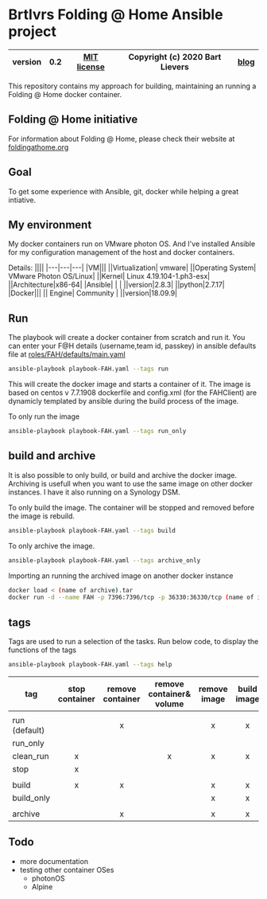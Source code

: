 # Brtlvrs Folding @ Home Ansible project

|version| 0.2 | [MIT license](LICENSE)|Copyright (c) 2020 Bart Lievers|[blog](https://vblog.bartlievers.nl)|
|---|---|---|---|---|

This repository contains my approach for building, maintaining an running a Folding @ Home docker container.

## Folding @ Home initiative

For information about Folding @ Home, please check their website at [foldingathome.org](https://foldingathome.org)

## Goal

To get some experience with Ansible, git, docker while helping a great intiative.

## My environment

My docker containers run on VMware photon OS.
And I've installed Ansible for my configuration management of the host and docker containers.

Details:
||||
|---|---|---|
|VM|||
||Virtualization| vmware|
||Operating System| VMware Photon OS/Linux| 
||Kernel| Linux 4.19.104-1.ph3-esx|
||Architecture|x86-64|
|Ansible| | |
||version|2.8.3|
||python|2.7.17|
|Docker|||
|| Engine| Community |
||version|18.09.9|

## Run

The playbook will create a docker container from scratch and run it.
You can enter your F@H details (username,team id, passkey) in ansible defaults file at [roles/FAH/defaults/main.yaml](roles/FAH/defaults/main.yaml)

```bash
ansible-playbook playbook-FAH.yaml --tags run
```

This will create the docker image and starts a container of it.
The image is based on centos v 7.7.1908
dockerfile and config.xml (for the FAHClient) are dynamicly templated by ansible during the build process of the image.

To only run the image

```bash
ansible-playbook playbook-FAH.yaml --tags run_only
```

## build and archive

It is also possible to only build, or build and archive the docker image.
Archiving is usefull when you want to use the same image on other docker instances.
I have it also running on a Synology DSM.

To only build the image.
The container will be stopped and removed before the image is rebuild.

```bash
ansible-playbook playbook-FAH.yaml --tags build
```

To only archive the image.

```bash
ansible-playbook playbook-FAH.yaml --tags archive_only
```

Importing an running the archived image on another docker instance

```bash
docker load < (name of archive).tar
docker run -d --name FAH -p 7396:7396/tcp -p 36330:36330/tcp (name of imported docker image)
```

## tags

Tags are used to run a selection of the tasks.
Run below code, to display the functions of the tags

```bash
ansible-playbook playbook-FAH.yaml --tags help
```

|tag|stop<br>container|remove<br>container|remove<br>container&<br>volume|remove<br>image|build<br>image|run<br>container|Archive<br>image|Remove<br>build<br>folder|
|---|:---:|:---:|:---:|:---:|:---:|:---:|:---:|:---:|
||
|run<br>(default)||x||x|x|x||x
|run_only||||||x||x
|clean_run|x||x|x|x|x||x
|stop|x|||||||x
||
|build|x|x||x|x|||x
|build_only||||x|x|||x
||
|archive||x||x|x||x|x

## Todo

- more documentation
- testing other container OSes
  - photonOS
  - Alpine
